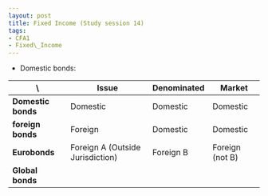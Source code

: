 ```yaml
---
layout: post
title: Fixed Income (Study session 14)
tags: 
- CFA1
- Fixed\_Income
---
```

<script src="https://cdn.mathjax.org/mathjax/latest/MathJax.js?config=TeX-AMS-MML_HTMLorMML" type="text/javascript"></script>



- Domestic bonds:


 \  | Issue | Denominated | Market
----|----|----|---- 
**Domestic bonds** | Domestic | Domestic | Domestic
**foreign bonds** | Foreign | Domestic | Domestic
**Eurobonds** | Foreign A (Outside Jurisdiction) | Foreign B | Foreign (not B)
**Global bonds** | | | 


